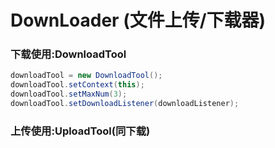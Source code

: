 # DownLoader  (文件上传/下载器)
### 下载使用:DownloadTool
```java
downloadTool = new DownloadTool();
downloadTool.setContext(this);
downloadTool.setMaxNum(3);
downloadTool.setDownloadListener(downloadListener);
```
### 上传使用:UploadTool(同下载)

